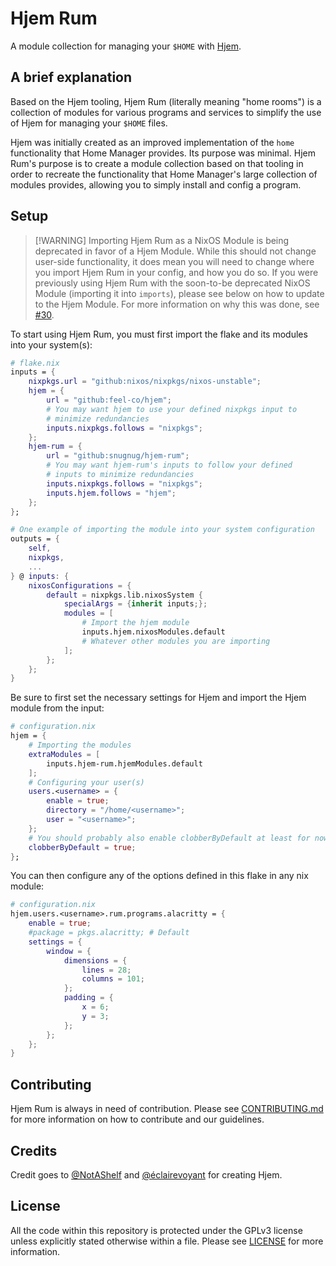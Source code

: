 # Hjem Rum

A module collection for managing your `$HOME` with [Hjem](https://github.com/feel-co/hjem).

## A brief explanation

Based on the Hjem tooling, Hjem Rum (literally meaning "home rooms") is a collection of modules for various programs and services to simplify the use of Hjem for managing your `$HOME` files.

Hjem was initially created as an improved implementation of the `home` functionality that Home Manager provides. Its purpose was minimal. Hjem Rum's purpose is to create a module collection based on that tooling in order to recreate the functionality that Home Manager's large collection of modules provides, allowing you to simply install and config a program.

## Setup

> \[!WARNING\]
> Importing Hjem Rum as a NixOS Module is being deprecated in favor of a Hjem Module. While this should not change user-side functionality, it does mean you will need to change where you import Hjem Rum in your config, and how you do so. If you were previously using Hjem Rum with the soon-to-be deprecated NixOS Module (importing it into `imports`), please see below on how to update to the Hjem Module. For more information on why this was done, see [#30](https://github.com/snugnug/hjem-rum/pull/30).

To start using Hjem Rum, you must first import the flake and its modules into your system(s):

```nix
# flake.nix
inputs = {
    nixpkgs.url = "github:nixos/nixpkgs/nixos-unstable";
    hjem = {
        url = "github:feel-co/hjem";
        # You may want hjem to use your defined nixpkgs input to
        # minimize redundancies
        inputs.nixpkgs.follows = "nixpkgs";
    };
    hjem-rum = {
        url = "github:snugnug/hjem-rum";
        # You may want hjem-rum's inputs to follow your defined
        # inputs to minimize redundancies
        inputs.nixpkgs.follows = "nixpkgs";
        inputs.hjem.follows = "hjem";
    };
};

# One example of importing the module into your system configuration
outputs = {
    self,
    nixpkgs,
    ...
} @ inputs: {
    nixosConfigurations = {
        default = nixpkgs.lib.nixosSystem {
            specialArgs = {inherit inputs;};
            modules = [
                # Import the hjem module
                inputs.hjem.nixosModules.default
                # Whatever other modules you are importing
            ];
        };
    };
}
```

Be sure to first set the necessary settings for Hjem and import the Hjem module from the input:

```nix
# configuration.nix
hjem = {
    # Importing the modules
    extraModules = [
        inputs.hjem-rum.hjemModules.default
    ];
    # Configuring your user(s)
    users.<username> = {
        enable = true;
        directory = "/home/<username>";
        user = "<username>";
    };
    # You should probably also enable clobberByDefault at least for now.
    clobberByDefault = true;
};
```

You can then configure any of the options defined in this flake in any nix module:

```nix
# configuration.nix
hjem.users.<username>.rum.programs.alacritty = {
    enable = true;
    #package = pkgs.alacritty; # Default
    settings = {
        window = {
            dimensions = {
                lines = 28;
                columns = 101;
            };
            padding = {
                x = 6;
                y = 3;
            };
        };
    };
}
```

## Contributing

Hjem Rum is always in need of contribution. Please see [CONTRIBUTING.md](./docs/CONTRIBUTING.md) for more information on how to contribute and our guidelines.

## Credits

Credit goes to [@NotAShelf](https://github.com/NotAShelf) and [@éclairevoyant](https://github.com/eclairevoyant) for creating Hjem.

## License

All the code within this repository is protected under the GPLv3 license unless explicitly stated otherwise within a file. Please see [LICENSE](LICENSE) for more information.
